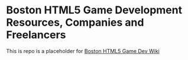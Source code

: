 # Boston HTML5 Game Development Resources, Companies and Freelancers

This is repo is a placeholder for [Boston HTML5 Game Dev Wiki](https://github.com/cykod/BostonHTML5GameDev/wiki)

